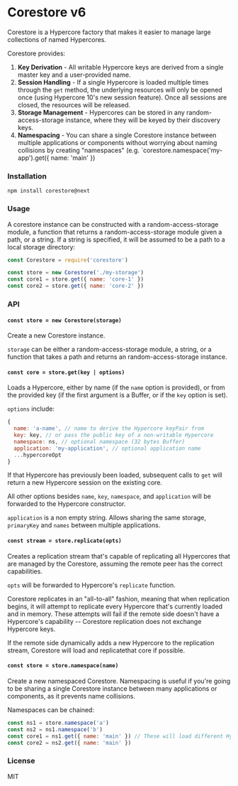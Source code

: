 # Corestore v6

Corestore is a Hypercore factory that makes it easier to manage large collections of named Hypercores.

Corestore provides:
1. __Key Derivation__ - All writable Hypercore keys are derived from a single master key and a user-provided name.
2. __Session Handling__ - If a single Hypercore is loaded multiple times through the `get` method, the underlying resources will only be opened once (using Hypercore 10's new session feature). Once all sessions are closed, the resources will be released.
3. __Storage Management__ - Hypercores can be stored in any random-access-storage instance, where they will be keyed by their discovery keys.
4. __Namespacing__ - You can share a single Corestore instance between multiple applications or components without worrying about naming collisions by creating "namespaces" (e.g. `corestore.namespace('my-app').get({ name: 'main' }) 

### Installation
`npm install corestore@next`

### Usage
A corestore instance can be constructed with a random-access-storage module, a function that returns a random-access-storage module given a path, or a string. If a string is specified, it will be assumed to be a path to a local storage directory:
```js
const Corestore = require('corestore')

const store = new Corestore('./my-storage')
const core1 = store.get({ name: 'core-1' })
const core2 = store.get({ name: 'core-2' })
```

### API
#### `const store = new Corestore(storage)`
Create a new Corestore instance.

`storage` can be either a random-access-storage module, a string, or a function that takes a path and returns an random-access-storage instance.

#### `const core = store.get(key | options)`
Loads a Hypercore, either by name (if the `name` option is provided), or from the provided key (if the first argument is a Buffer, or if the `key` option is set).

`options` include:

``` js
{
  name: 'a-name', // name to derive the Hypercore keyPair from
  key: key, // or pass the public key of a non-writable Hypercore
  namespace: ns, // optional namespace (32 bytes Buffer)
  application: 'my-application', // optional application name
  ...hypercoreOpt
}
```

If that Hypercore has previously been loaded, subsequent calls to `get` will return a new Hypercore session on the existing core.

All other options besides `name`, `key`, `namespace`, and `application` will be forwarded to the Hypercore constructor.

`application` is a non empty string. Allows sharing the same storage, `primaryKey` and `names` between multiple applications.

#### `const stream = store.replicate(opts)`
Creates a replication stream that's capable of replicating all Hypercores that are managed by the Corestore, assuming the remote peer has the correct capabilities.

`opts` will be forwarded to Hypercore's `replicate` function.

Corestore replicates in an "all-to-all" fashion, meaning that when replication begins, it will attempt to replicate every Hypercore that's currently loaded and in memory. These attempts will fail if the remote side doesn't have a Hypercore's capability -- Corestore replication does not exchange Hypercore keys.

If the remote side dynamically adds a new Hypercore to the replication stream, Corestore will load and replicatethat core if possible.

#### `const store = store.namespace(name)`
Create a new namespaced Corestore. Namespacing is useful if you're going to be sharing a single Corestore instance between many applications or components, as it prevents name collisions.

Namespaces can be chained:
```js
const ns1 = store.namespace('a')
const ns2 = ns1.namespace('b')
const core1 = ns1.get({ name: 'main' }) // These will load different Hypercores
const core2 = ns2.get({ name: 'main' })
```

### License
MIT

